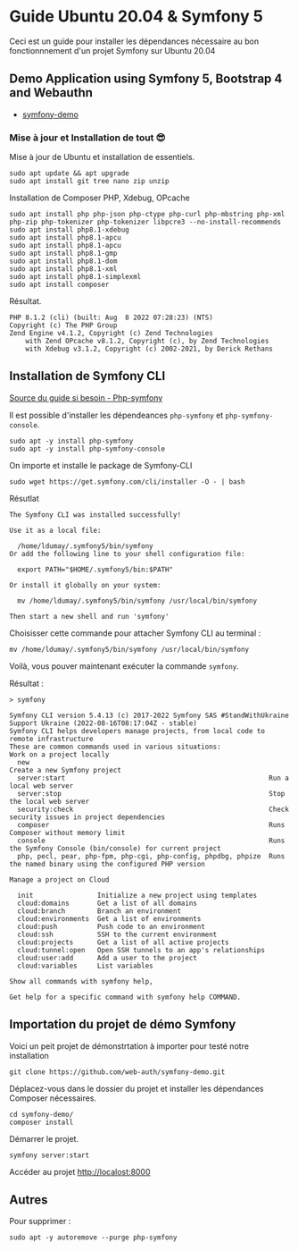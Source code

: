 # Guide Ubuntu 20.04 & Symfony 5

Ceci est un guide pour installer les dépendances nécessaire au bon fonctionnnement d'un projet Symfony sur Ubuntu 20.04

## Demo Application using Symfony 5, Bootstrap 4 and Webauthn

- [symfony-demo](https://github.com/web-auth/symfony-demo.git)

### Mise à jour et Installation de tout 😎

Mise à jour de Ubuntu et installation de essentiels.

```
sudo apt update && apt upgrade
sudo apt install git tree nano zip unzip
```

Installation de Composer PHP, Xdebug, OPcache

```
sudo apt install php php-json php-ctype php-curl php-mbstring php-xml php-zip php-tokenizer php-tokenizer libpcre3 --no-install-recommends
sudo apt install php8.1-xdebug
sudo apt install php8.1-apcu
sudo apt install php8.1-apcu
sudo apt install php8.1-gmp
sudo apt install php8.1-dom
sudo apt install php8.1-xml
sudo apt install php8.1-simplexml
sudo apt install composer
```

Résultat.

```
PHP 8.1.2 (cli) (built: Aug  8 2022 07:28:23) (NTS)
Copyright (c) The PHP Group
Zend Engine v4.1.2, Copyright (c) Zend Technologies
    with Zend OPcache v8.1.2, Copyright (c), by Zend Technologies
    with Xdebug v3.1.2, Copyright (c) 2002-2021, by Derick Rethans
```

## Installation de Symfony CLI

[Source du guide si besoin - Php-symfony](https://installati.one/ubuntu/22.04/php-symfony/)

Il est possible d'installer les dépendeances `php-symfony` et `php-symfony-console`.

```
sudo apt -y install php-symfony
sudo apt -y install php-symfony-console
```

On importe et installe le package de Symfony-CLI

```
sudo wget https://get.symfony.com/cli/installer -O - | bash
```

Résutlat

```
The Symfony CLI was installed successfully!

Use it as a local file:

  /home/ldumay/.symfony5/bin/symfony
Or add the following line to your shell configuration file:

  export PATH="$HOME/.symfony5/bin:$PATH"

Or install it globally on your system:

  mv /home/ldumay/.symfony5/bin/symfony /usr/local/bin/symfony

Then start a new shell and run 'symfony'
```

Choisisser cette commande pour attacher Symfony CLI au terminal :

```
mv /home/ldumay/.symfony5/bin/symfony /usr/local/bin/symfony
```

Voilà, vous pouver maintenant exécuter la commande `symfony`.

Résultat : 

```
> symfony

Symfony CLI version 5.4.13 (c) 2017-2022 Symfony SAS #StandWithUkraine Support Ukraine (2022-08-16T08:17:04Z - stable)
Symfony CLI helps developers manage projects, from local code to remote infrastructure
These are common commands used in various situations:
Work on a project locally
  new                                                            Create a new Symfony project
  server:start                                                   Run a local web server
  server:stop                                                    Stop the local web server
  security:check                                                 Check security issues in project dependencies
  composer                                                       Runs Composer without memory limit
  console                                                        Runs the Symfony Console (bin/console) for current project
  php, pecl, pear, php-fpm, php-cgi, php-config, phpdbg, phpize  Runs the named binary using the configured PHP version

Manage a project on Cloud

  init                Initialize a new project using templates
  cloud:domains       Get a list of all domains
  cloud:branch        Branch an environment
  cloud:environments  Get a list of environments
  cloud:push          Push code to an environment
  cloud:ssh           SSH to the current environment
  cloud:projects      Get a list of all active projects
  cloud:tunnel:open   Open SSH tunnels to an app's relationships
  cloud:user:add      Add a user to the project
  cloud:variables     List variables

Show all commands with symfony help,

Get help for a specific command with symfony help COMMAND.
```

## Importation du projet de démo Symfony

Voici un peit projet de démonstrtation à importer pour testé notre installation

```
git clone https://github.com/web-auth/symfony-demo.git
```

Déplacez-vous dans le dossier du projet et installer les dépendances Composer nécessaires.

```
cd symfony-demo/
composer install
```

Démarrer le projet.

```
symfony server:start
```

Accéder au projet [http://localost:8000](http://localost:8000)

## Autres

Pour supprimer :

```
sudo apt -y autoremove --purge php-symfony
```